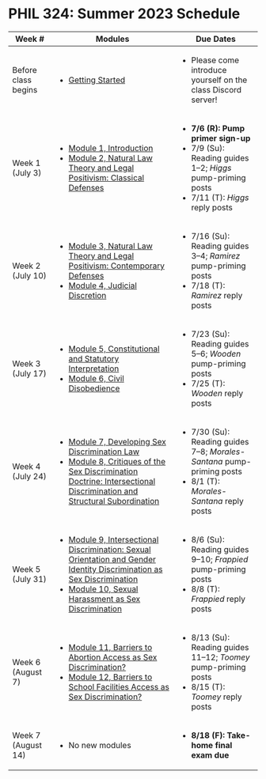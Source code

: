 # PHIL 324: Summer 2023 Schedule

| Week # |  Modules | Due Dates |
|--------|----------|-------------|
| Before class begins | <ul><li>[Getting Started](modules/getting-started.md)</li></ul> | <ul><li>Please come introduce yourself on the class Discord server!</li></ul> |
| Week 1 (July 3) |  <ul><li>[Module 1, Introduction](modules/module-01.md)</li><li>[Module 2, Natural Law Theory and Legal Positivism: Classical Defenses](modules/module-02.md)</li></ul> | <ul><li><strong>7/6 (R): Pump primer sign-up</strong></li><li>7/9 (Su): Reading guides 1–2; <em>Higgs</em> pump-priming posts<li>7/11 (T): <em>Higgs</em> reply posts</li></ul> |
| Week 2 (July 10) |  <ul><li>[Module 3, Natural Law Theory and Legal Positivism: Contemporary Defenses](modules/module-03.md)</li><li>[Module 4, Judicial Discretion](modules/module-04.md)</li></ul> | <ul><li>7/16 (Su): Reading guides 3–4; <em>Ramirez</em> pump-priming posts<li>7/18 (T): <em>Ramirez</em> reply posts</li></ul> |
| Week 3 (July 17) |  <ul><li>[Module 5, Constitutional and Statutory Interpretation](modules/module-05.md)</li><li>[Module 6, Civil Disobedience](modules/module-06.md)</li></ul> | <ul><li>7/23 (Su): Reading guides 5–6; <em>Wooden</em> pump-priming posts<li>7/25 (T): <em>Wooden</em> reply posts</li></ul> |
| Week 4 (July 24) | <ul><li>[Module 7, Developing Sex Discrimination Law](modules/module-07.md)</li><li>[Module 8, Critiques of the Sex Discrimination Doctrine: Intersectional Discrimination and Structural Subordination](modules/module-08.md)</li></ul> | <ul><li>7/30 (Su): Reading guides 7–8; <em>Morales-Santana</em> pump-priming posts<li>8/1 (T): <em>Morales-Santana</em> reply posts</li></ul> |
| Week 5 (July 31) | <ul><li>[Module 9, Intersectional Discrimination: Sexual Orientation and Gender Identity Discrimination as Sex Discrimination](modules/module-09.md)</li><li>[Module 10, Sexual Harassment as Sex Discrimination](modules/module-10.md)</li></ul> | <ul><li>8/6 (Su): Reading guides 9–10; <em>Frappied</em> pump-priming posts<li>8/8 (T): <em>Frappied</em> reply posts</li></ul> |
| Week 6 (August 7) |  <ul><li>[Module 11, Barriers to Abortion Access as Sex Discrimination?](modules/module-11.md)</li><li>[Module 12, Barriers to School Facilities Access as Sex Discrimination?](modules/module-12.md)</li></ul> | <ul><li>8/13 (Su): Reading guides 11–12; <em>Toomey</em> pump-priming posts<li>8/15 (T): <em>Toomey</em> reply posts</li></ul> |
| Week 7 (August 14) |  <ul><li>No new modules</li></ul> | <ul><li><strong>8/18 (F): Take-home final exam due</strong></li></ul> |
